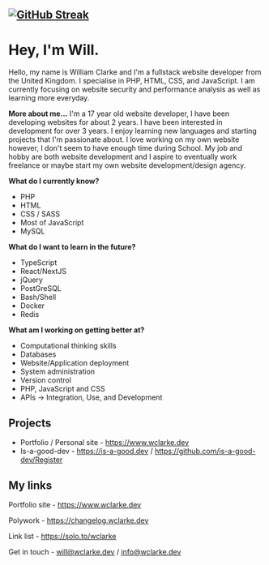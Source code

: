 [![GitHub Streak](http://github-readme-streak-stats.herokuapp.com?user=wclarkey&theme=dark)](https://git.io/streak-stats)
---
# Hey, I'm Will.
Hello, my name is William Clarke and I'm a fullstack website developer from the United Kingdom. I specialise in PHP, HTML, CSS, and JavaScript. I am currently focusing on website security and performance analysis as well as learning more everyday. 

**More about me...** I'm a 17 year old website developer, I have been developing websites for about 2 years. I have been interested in development for over 3 years. I enjoy learning new languages and starting projects that I'm passionate about. I love working on my own website however, I don't seem to have enough time during School. My job and hobby are both website development and I aspire to eventually work freelance or maybe start my own website development/design agency. 

**What do I currently know?** 
- PHP
- HTML
- CSS / SASS
- Most of JavaScript
- MySQL

**What do I want to learn in the future?**
- TypeScript
- React/NextJS
- jQuery
- PostGreSQL
- Bash/Shell
- Docker
- Redis

**What am I working on getting better at?**
- Computational thinking skills
- Databases
- Website/Application deployment
- System administration
- Version control
- PHP, JavaScript and CSS
- APIs -> Integration, Use, and Development

## Projects
- Portfolio / Personal site - https://www.wclarke.dev
- Is-a-good-dev - https://is-a-good.dev / https://github.com/is-a-good-dev/Register

## My links
Portfolio site - https://www.wclarke.dev

Polywork - https://changelog.wclarke.dev

Link list - https://solo.to/wclarke

Get in touch - will@wclarke.dev / info@wclarke.dev

